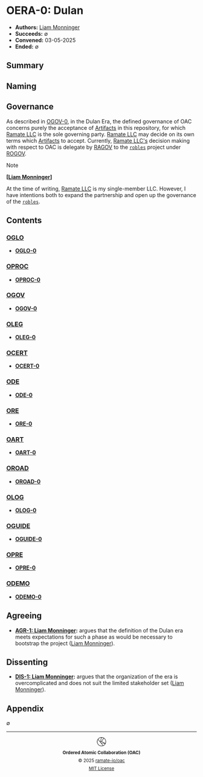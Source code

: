 # OERA-0: Dulan
- **Authors:** [Liam Monninger](mailto:liam@ramate.io)
- **Succeeds:** $\emptyset$
- **Convened:** 03-05-2025
- **Ended:** $\emptyset$

## Summary

## Naming

## Governance
As described in [OGOV-0](../../ogov/oera-000-000-000-dulan/ogov-000-000-000/README.md), in the Dulan Era, the defined governance of OAC concerns purely the acceptance of [Artifacts](../../oglo/oera-000-000-000-dulan/oglo-000-000-000-artifact/README.md) in this repository, for which [Ramate LLC](https://www.ramate.io) is the sole governing party. [Ramate LLC](https://www.ramate.io) may decide on its own terms which [Artifacts](../../oglo/oera-000-000-000-dulan/oglo-000-000-000-artifact/README.md) to accept. Currently, [Ramate LLC's](https://www.ramate.io) decision making with respect to OAC is delegate by [RAGOV](https://github.com/ramate-io/ramate/tree/main/ragov) to the [`robles`](https://github.com/ramate-io/robles) project under [ROGOV](https://github.com/ramate-io/robles/tree/main/rogov).

> [!NOTE]
>
> **[[Liam Monninger](mailto:liam@ramate.io)]**
>
> At the time of writing, [Ramate LLC](https://www.ramate.io) is my single-member LLC. However, I have intentions both to expand the partnership and open up the governance of the [`robles`](https://github.com/ramate-io/robles).

## Contents

### [OGLO](../../oglo/oera-000-000-000-dulan/README.md)
- **[OGLO-0](../../oglo/oera-000-000-000-dulan/oglo-000-000-000/README.md)**

### [OPROC](../../oproc/oera-000-000-000-dulan/README.md)
- **[OPROC-0](../../oproc/oera-000-000-000-dulan/oproc-000-000-000/README.md)**

### [OGOV](../../ogov/oera-000-000-000-dulan/README.md)
- **[OGOV-0](../../ogov/oera-000-000-000-dulan/ogov-000-000-000/README.md)**

### [OLEG](../../oleg/oera-000-000-000-dulan/README.md)
- **[OLEG-0](../../oleg/oera-000-000-000-dulan/oleg-000-000-000/README.md)**

### [OCERT](../../ocert/oera-000-000-000-dulan/README.md)
- **[OCERT-0](../../ocert/oera-000-000-000-dulan/ocert-000-000-000/README.md)**

### [ODE](../../ode/oera-000-000-000-dulan/README.md)
- **[ODE-0](../../ode/oera-000-000-000-dulan/ode-000-000-000/README.md)**

### [ORE](../../ore/oera-000-000-000-dulan/README.md)
- **[ORE-0](../../ore/oera-000-000-000-dulan/ore-000-000-000/README.md)**

### [OART](../../oart/oera-000-000-000-dulan/README.md)
- **[OART-0](../../oart/oera-000-000-000-dulan/oart-000-000-000/README.md)**

### [OROAD](../../oroad/oera-000-000-000-dulan/README.md)
- **[OROAD-0](../../oroad/oera-000-000-000-dulan/oroad-000-000-000/README.md)**

### [OLOG](../../olog/oera-000-000-000-dulan/README.md)
- **[OLOG-0](../../olog/oera-000-000-000-dulan/olog-000-000-000/README.md)**

### [OGUIDE](../../oguide/oera-000-000-000-dulan/README.md)
- **[OGUIDE-0](../../oguide/oera-000-000-000-dulan/oguide-000-000-000/README.md)**

### [OPRE](../../opre/oera-000-000-000-dulan/README.md)
- **[OPRE-0](../../opre/oera-000-000-000-dulan/opre-000-000-000/README.md)**

### [ODEMO](../../odemo/oera-000-000-000-dulan/README.md)
- **[ODEMO-0](../../odemo/oera-000-000-000-dulan/odemo-000-000-000/README.md)**

## Agreeing
- **[AGR-1: Liam Monninger](./agreeing/agr-001-liam-monninger/README.md):** argues that the definition of the Dulan era meets expectations for such a phase as would be necessary to bootstrap the project ([Liam Monninger](mailto:liam@ramate.io)).

## Dissenting
- **[DIS-1: Liam Monninger](./dissenting/dis-001-liam-monninger/README.md):** argues that the organization of the era is overcomplicated and does not suit the limited stakeholder set ([Liam Monninger](mailto:liam@ramate.io)).

## Appendix
$\emptyset$

<!--OAC FOOTER: DO NOT REMOVE THIS LINE-->
---

<div align="center">
  <a href="https://github.com/ramate-io/oac">
    <picture>
      <source srcset="/assets/oac-inverted-transparent.png" media="(prefers-color-scheme: dark)">
      <img height="24" src="/assets/oac-transparent.png" alt="OAC"/>
    </picture>
  </a>
  <br/>
  <sub>
    <b>Ordered Atomic Collaboration (OAC)</b>
    <br/>
    &copy; 2025 <a href="https://github.com/ramate-io/oac">ramate-io/oac</a>
    <br/>
    <a href="https://github.com/ramate-io/oac/blob/main/LICENSE">MIT License</a>
  </sub>
</div>
